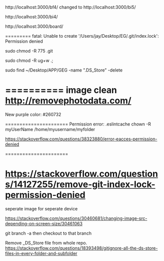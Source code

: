 
http://localhost:3000/bf4/  changed to   http://localhost:3000/bi5/



http://localhost:3000/bi4/ 


http://localhost:3000/board/







========= 
fatal: Unable to create '/Users/jay/Desktop/EG/.git/index.lock': Permission denied

sudo chmod -R 775 .git

sudo chmod -R ug+w .;


sudo find ~/Desktop/APP/GEG -name ".DS_Store" -delete

==========
image clean 
http://removephotodata.com/
==========
New purple color:  #260732

======================
Permission error:   .eslintcache
chown -R myUserName /home/myusername/myfolder

https://stackoverflow.com/questions/38323880/error-eacces-permission-denied

======================

https://stackoverflow.com/questions/14127255/remove-git-index-lock-permission-denied
==============
seperate image for seperate device 

https://stackoverflow.com/questions/30460681/changing-image-src-depending-on-screen-size/30461063



git branch -a
then checkout to that branch 


Remove _DS_Store file from whole repo. 
https://stackoverflow.com/questions/18393498/gitignore-all-the-ds-store-files-in-every-folder-and-subfolder

